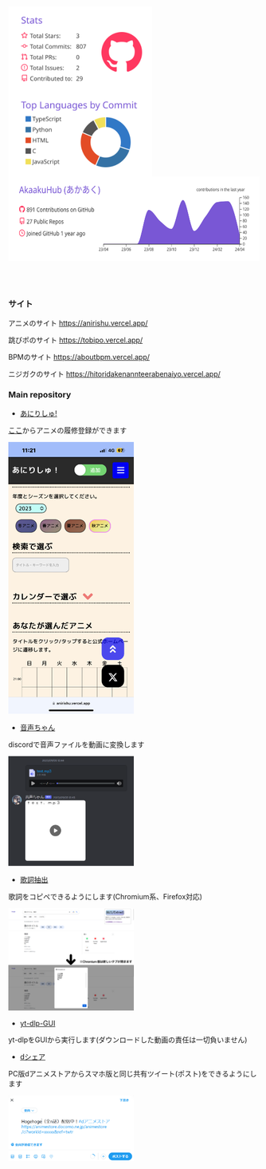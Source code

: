 <a href="https://github.com/AkaakuHub">
  <img align="top" height="170px" src="https://raw.githubusercontent.com/AkaakuHub/AkaakuHub/main/profile-summary-card-output/buefy/3-stats.svg" />
</a>
<a href="https://github.com/AkaakuHub">
  <img align="top" height="170px" src="https://raw.githubusercontent.com/AkaakuHub/AkaakuHub/main/profile-summary-card-output/buefy/2-most-commit-language.svg" />
</a>
<a href="https://github.com/AkaakuHub">
  <img align="top" height="170px" src="https://raw.githubusercontent.com/AkaakuHub/AkaakuHub/main/profile-summary-card-output/buefy/0-profile-details.svg" />
</a>
<br>
<br>
<br>


# 

### サイト
アニメのサイト
https://anirishu.vercel.app/

跳びポのサイト
https://tobipo.vercel.app/

BPMのサイト
https://aboutbpm.vercel.app/

ニジガクのサイト
https://hitoridakenannteerabenaiyo.vercel.app/

### Main repository

- <a href="https://github.com/AkaakuHub/anirish">あにりしゅ!</a>

<a href="https://anirishu.vercel.app/">ここ</a>からアニメの履修登録ができます

<img width="50%" alt="anirishu_img" src="https://github.com/AkaakuHub/AkaakuHub/blob/main/thumbnail/anirishu.png">

- <a href="https://github.com/AkaakuHub/AudioToVideo-Discord-bot">音声ちゃん</a>

discordで音声ファイルを動画に変換します

<img width="50%" alt="onseichan_img" src="https://github.com/AkaakuHub/AkaakuHub/blob/main/thumbnail/onsei_demo.png">

- <a href="https://github.com/AkaakuHub/LyricsExtractor">歌詞抽出</a>

歌詞をコピペできるようにします(Chromium系、Firefox対応)

<img width="50%" alt="Lyrics_img" src="https://github.com/AkaakuHub/AkaakuHub/blob/main/thumbnail/LyricsExtractor_demo.png">

- <a href="https://github.com/AkaakuHub/yt-dlp-GUI">yt-dlp-GUI</a>

yt-dlpをGUIから実行します(ダウンロードした動画の責任は一切負いません)

- <a href="https://github.com/AkaakuHub/dShare">dシェア</a>

PC版dアニメストアからスマホ版と同じ共有ツイート(ポスト)をできるようにします

<img width="50%" alt="dShare_img" src="https://github.com/AkaakuHub/AkaakuHub/blob/main/thumbnail/dShare1.png">
